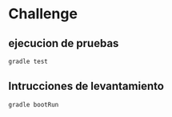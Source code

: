 # Challenge


## ejecucion de pruebas

```bash
gradle test
```

## Intrucciones de levantamiento

```bash
gradle bootRun
```
